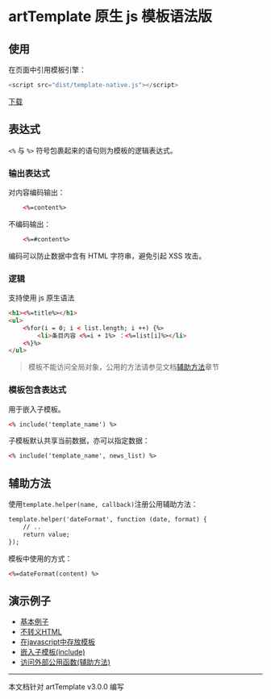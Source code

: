 # artTemplate 原生 js 模板语法版

## 使用

在页面中引用模板引擎：
```js
<script src="dist/template-native.js"></script>
```    
[下载](https://raw.github.com/visamz/art-template/master/dist/template.js)

## 表达式

``<%`` 与 ``%>`` 符号包裹起来的语句则为模板的逻辑表达式。

### 输出表达式

对内容编码输出：
```html
    <%=content%>
```
不编码输出：
```html
    <%=#content%>
```   
编码可以防止数据中含有 HTML 字符串，避免引起 XSS 攻击。

### 逻辑

支持使用 js 原生语法
```html
<h1><%=title%></h1>
<ul>
	<%for(i = 0; i < list.length; i ++) {%>
		<li>条目内容 <%=i + 1%> ：<%=list[i]%></li>
	<%}%>
</ul>
```
> 模板不能访问全局对象，公用的方法请参见文档[辅助方法](#辅助方法)章节

### 模板包含表达式

用于嵌入子模板。
```html
<% include('template_name') %>
```
子模板默认共享当前数据，亦可以指定数据：
```html
<% include('template_name', news_list) %>
```
## 辅助方法

使用``template.helper(name, callback)``注册公用辅助方法：
```html
template.helper('dateFormat', function (date, format) {
	// ..
	return value;
});
```
模板中使用的方式：
```html
<%=dateFormat(content) %>
```
##	演示例子

*	[基本例子](http://aui.github.io/artTemplate/demo/template-native/basic.html)
*	[不转义HTML](http://aui.github.io/artTemplate/demo/template-native/no-escape.html)
*	[在javascript中存放模板](http://aui.github.io/artTemplate/demo/template-native/compile.html)
*	[嵌入子模板(include)](http://aui.github.io/artTemplate/demo/template-native/include.html)
*	[访问外部公用函数(辅助方法)](http://aui.github.io/artTemplate/demo/template-native/helper.html)

----------------------------------------------

本文档针对 artTemplate v3.0.0 编写